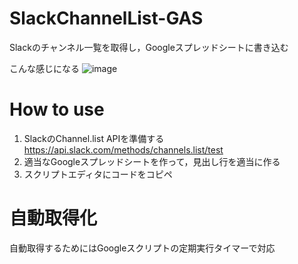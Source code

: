 # SlackChannelList-GAS
Slackのチャンネル一覧を取得し，Googleスプレッドシートに書き込む

こんな感じになる
![image](https://user-images.githubusercontent.com/21063579/37860748-86a52a26-2f6f-11e8-81b5-da77ec85db68.png)

# How to use
1. SlackのChannel.list APIを準備する
https://api.slack.com/methods/channels.list/test
1. 適当なGoogleスプレッドシートを作って，見出し行を適当に作る
1. スクリプトエディタにコードをコピペ

# 自動取得化
自動取得するためにはGoogleスクリプトの定期実行タイマーで対応
